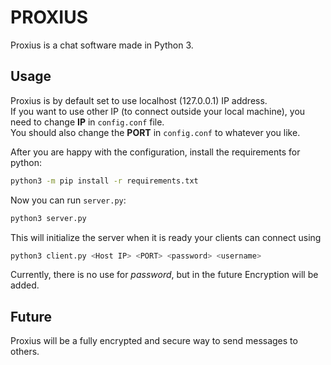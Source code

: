 # PROXIUS

Proxius is a chat software made in Python 3.

## Usage

Proxius is by default set to use localhost (127.0.0.1) IP address.<br>
If you want to use other IP (to connect outside your local machine),
you need to change **IP** in `config.conf` file.<br>
You should also change the **PORT** in `config.conf` to whatever you like.<br>

After you are happy with the configuration, install the requirements for python:
```sh
python3 -m pip install -r requirements.txt
```

Now you can run `server.py`:

```sh
python3 server.py
```

This will initialize the server when it is ready your clients can connect using

```sh
python3 client.py <Host IP> <PORT> <password> <username>
```

Currently, there is no use for *password*, but in the future Encryption will be added.

## Future

Proxius will be a fully encrypted and secure way to send messages to others.
